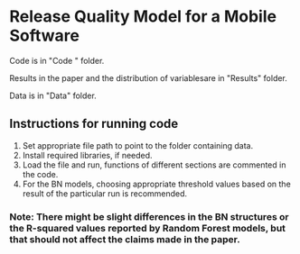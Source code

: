 # Release Quality Model for a Mobile Software

 Code is in "Code " folder.
 
 Results in the paper and the distribution of variablesare in "Results" folder.
 
 Data is in "Data" folder.
 
 ## Instructions for running code
 
 1. Set appropriate file path to point to the folder containing data.
 1. Install required libraries, if needed.
 1. Load the file and run, functions of different sections are commented in the code.
 1. For the BN models, choosing appropriate threshold values based on the result of the particular run is recommended.

### Note: There might be slight differences in the BN structures or the R-squared values reported by Random Forest models, but that should not affect the claims made in the paper.
